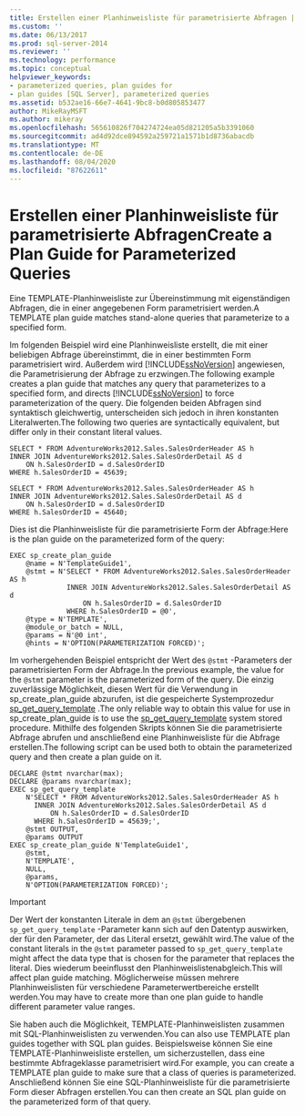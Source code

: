 ```yaml
---
title: Erstellen einer Planhinweisliste für parametrisierte Abfragen | Microsoft-Dokumentation
ms.custom: ''
ms.date: 06/13/2017
ms.prod: sql-server-2014
ms.reviewer: ''
ms.technology: performance
ms.topic: conceptual
helpviewer_keywords:
- parameterized queries, plan guides for
- plan guides [SQL Server], parameterized queries
ms.assetid: b532ae16-66e7-4641-9bc8-b0d805853477
author: MikeRayMSFT
ms.author: mikeray
ms.openlocfilehash: 565610826f704274724ea05d821205a5b3391060
ms.sourcegitcommit: ad4d92dce894592a259721a1571b1d8736abacdb
ms.translationtype: MT
ms.contentlocale: de-DE
ms.lasthandoff: 08/04/2020
ms.locfileid: "87622611"
---
```

# <a name="create-a-plan-guide-for-parameterized-queries"></a><span data-ttu-id="d1278-102">Erstellen einer Planhinweisliste für parametrisierte Abfragen</span><span class="sxs-lookup"><span data-stu-id="d1278-102">Create a Plan Guide for Parameterized Queries</span></span>
  <span data-ttu-id="d1278-103">Eine TEMPLATE-Planhinweisliste zur Übereinstimmung mit eigenständigen Abfragen, die in einer angegebenen Form parametrisiert werden.</span><span class="sxs-lookup"><span data-stu-id="d1278-103">A TEMPLATE plan guide matches stand-alone queries that parameterize to a specified form.</span></span>  
  
 <span data-ttu-id="d1278-104">Im folgenden Beispiel wird eine Planhinweisliste erstellt, die mit einer beliebigen Abfrage übereinstimmt, die in einer bestimmten Form parametrisiert wird. Außerdem wird [!INCLUDE[ssNoVersion](../../includes/ssnoversion-md.md)] angewiesen, die Parametrisierung der Abfrage zu erzwingen.</span><span class="sxs-lookup"><span data-stu-id="d1278-104">The following example creates a plan guide that matches any query that parameterizes to a specified form, and directs [!INCLUDE[ssNoVersion](../../includes/ssnoversion-md.md)] to force parameterization of the query.</span></span> <span data-ttu-id="d1278-105">Die folgenden beiden Abfragen sind syntaktisch gleichwertig, unterscheiden sich jedoch in ihren konstanten Literalwerten.</span><span class="sxs-lookup"><span data-stu-id="d1278-105">The following two queries are syntactically equivalent, but differ only in their constant literal values.</span></span>  
  
```  
SELECT * FROM AdventureWorks2012.Sales.SalesOrderHeader AS h  
INNER JOIN AdventureWorks2012.Sales.SalesOrderDetail AS d   
    ON h.SalesOrderID = d.SalesOrderID  
WHERE h.SalesOrderID = 45639;  
  
SELECT * FROM AdventureWorks2012.Sales.SalesOrderHeader AS h  
INNER JOIN AdventureWorks2012.Sales.SalesOrderDetail AS d   
    ON h.SalesOrderID = d.SalesOrderID  
WHERE h.SalesOrderID = 45640;  
```  
  
 <span data-ttu-id="d1278-106">Dies ist die Planhinweisliste für die parametrisierte Form der Abfrage:</span><span class="sxs-lookup"><span data-stu-id="d1278-106">Here is the plan guide on the parameterized form of the query:</span></span>  
  
```  
EXEC sp_create_plan_guide   
    @name = N'TemplateGuide1',  
    @stmt = N'SELECT * FROM AdventureWorks2012.Sales.SalesOrderHeader AS h  
              INNER JOIN AdventureWorks2012.Sales.SalesOrderDetail AS d   
                  ON h.SalesOrderID = d.SalesOrderID  
              WHERE h.SalesOrderID = @0',  
    @type = N'TEMPLATE',  
    @module_or_batch = NULL,  
    @params = N'@0 int',  
    @hints = N'OPTION(PARAMETERIZATION FORCED)';  
```  
  
 <span data-ttu-id="d1278-107">Im vorhergehenden Beispiel entspricht der Wert des `@stmt` -Parameters der parametrisierten Form der Abfrage.</span><span class="sxs-lookup"><span data-stu-id="d1278-107">In the previous example, the value for the `@stmt` parameter is the parameterized form of the query.</span></span> <span data-ttu-id="d1278-108">Die einzig zuverlässige Möglichkeit, diesen Wert für die Verwendung in sp_create_plan_guide abzurufen, ist die gespeicherte Systemprozedur [sp_get_query_template](/sql/relational-databases/system-stored-procedures/sp-get-query-template-transact-sql) .</span><span class="sxs-lookup"><span data-stu-id="d1278-108">The only reliable way to obtain this value for use in sp_create_plan_guide is to use the [sp_get_query_template](/sql/relational-databases/system-stored-procedures/sp-get-query-template-transact-sql) system stored procedure.</span></span> <span data-ttu-id="d1278-109">Mithilfe des folgenden Skripts können Sie die parametrisierte Abfrage abrufen und anschließend eine Planhinweisliste für die Abfrage erstellen.</span><span class="sxs-lookup"><span data-stu-id="d1278-109">The following script can be used both to obtain the parameterized query and then create a plan guide on it.</span></span>  
  
```  
DECLARE @stmt nvarchar(max);  
DECLARE @params nvarchar(max);  
EXEC sp_get_query_template   
    N'SELECT * FROM AdventureWorks2012.Sales.SalesOrderHeader AS h  
      INNER JOIN AdventureWorks2012.Sales.SalesOrderDetail AS d   
          ON h.SalesOrderID = d.SalesOrderID  
      WHERE h.SalesOrderID = 45639;',  
    @stmt OUTPUT,   
    @params OUTPUT  
EXEC sp_create_plan_guide N'TemplateGuide1',   
    @stmt,   
    N'TEMPLATE',   
    NULL,   
    @params,   
    N'OPTION(PARAMETERIZATION FORCED)';  
```  
  
> [!IMPORTANT]  
>  <span data-ttu-id="d1278-110">Der Wert der konstanten Literale in dem an `@stmt` übergebenen `sp_get_query_template` -Parameter kann sich auf den Datentyp auswirken, der für den Parameter, der das Literal ersetzt, gewählt wird.</span><span class="sxs-lookup"><span data-stu-id="d1278-110">The value of the constant literals in the `@stmt` parameter passed to `sp_get_query_template` might affect the data type that is chosen for the parameter that replaces the literal.</span></span> <span data-ttu-id="d1278-111">Dies wiederum beeinflusst den Planhinweislistenabgleich.</span><span class="sxs-lookup"><span data-stu-id="d1278-111">This will affect plan guide matching.</span></span> <span data-ttu-id="d1278-112">Möglicherweise müssen mehrere Planhinweislisten für verschiedene Parameterwertbereiche erstellt werden.</span><span class="sxs-lookup"><span data-stu-id="d1278-112">You may have to create more than one plan guide to handle different parameter value ranges.</span></span>  
  
 <span data-ttu-id="d1278-113">Sie haben auch die Möglichkeit, TEMPLATE-Planhinweislisten zusammen mit SQL-Planhinweislisten zu verwenden.</span><span class="sxs-lookup"><span data-stu-id="d1278-113">You can also use TEMPLATE plan guides together with SQL plan guides.</span></span> <span data-ttu-id="d1278-114">Beispielsweise können Sie eine TEMPLATE-Planhinweisliste erstellen, um sicherzustellen, dass eine bestimmte Abfrageklasse parametrisiert wird.</span><span class="sxs-lookup"><span data-stu-id="d1278-114">For example, you can create a TEMPLATE plan guide to make sure that a class of queries is parameterized.</span></span> <span data-ttu-id="d1278-115">Anschließend können Sie eine SQL-Planhinweisliste für die parametrisierte Form dieser Abfragen erstellen.</span><span class="sxs-lookup"><span data-stu-id="d1278-115">You can then create an SQL plan guide on the parameterized form of that query.</span></span>  
  
  
